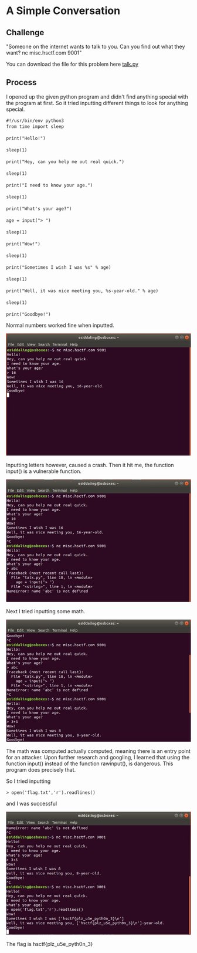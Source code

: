# A Simple Conversation

## Challenge

"Someone on the internet wants to talk to you. Can you find out what they want?
nc misc.hsctf.com 9001"

You can download the file for this problem here [talk.py](talk.py)

## Process

I opened up the given python program and didn't find anything special with the program at first. So it tried inputting different things to look for anything special.
```
#!/usr/bin/env python3
from time import sleep

print("Hello!")

sleep(1)

print("Hey, can you help me out real quick.")

sleep(1)

print("I need to know your age.")

sleep(1)

print("What's your age?")

age = input("> ")

sleep(1)

print("Wow!")

sleep(1)

print("Sometimes I wish I was %s" % age)

sleep(1)

print("Well, it was nice meeting you, %s-year-old." % age)

sleep(1)

print("Goodbye!")
```

Normal numbers worked fine when inputted.

![inputting numbers](Number.JPG)

Inputting letters however, caused a crash. Then it hit me, the function input() is a vulnerable function.

![inputting letters](Letters.JPG)

Next I tried inputting some math. 

![inputting math](Math.JPG)

The math was computed actually computed, meaning there is an entry point for an attacker. Upon further research and googling, I learned that using the function input() instead of the function rawinput(), is dangerous. This program does precisely that.

So I tried inputting
```
> open('flag.txt','r').readlines()
```
and I was successful

![inputting open('flag.txt','r').readlines()](Flag.JPG)

The flag is hsctf{plz_u5e_pyth0n_3}